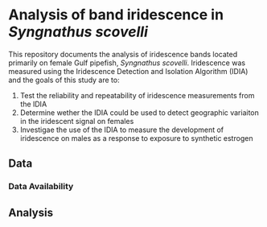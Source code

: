 # Analysis of band iridescence in *Syngnathus scovelli*

This repository documents the analysis of iridescence bands located primarily on female Gulf pipefish, *Syngnathus scovelli*. Iridescence was measured using the Iridescence Detection and Isolation Algorithm (IDIA) and the goals of this study are to:

1. Test the reliability and repeatability of iridescence measurements from the IDIA
2. Determine wether the IDIA could be used to detect geographic variaiton in the iridescent signal on females
3. Investigae the use of the IDIA to measure the development of iridescence on males as a response to exposure to synthetic estrogen

## Data

### Data Availability

## Analysis
